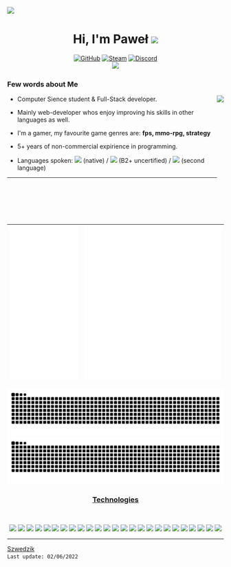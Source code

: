 ![](https://user-images.githubusercontent.com/59575502/127335491-fdba1874-e943-4d3c-ab8c-678ffe22f8b8.png)
<h1 align="center">Hi, I'm Paweł <img height="40" src="https://emoji.gg/assets/emoji/4809-minecraft-cookie.png"></h1>
<p align="center">
  <a href="https://github.com/szwedzik" target="_blank"><img alt="GitHub" src="https://img.shields.io/badge/github%20-%23121011.svg?&style=for-the-badge&logo=github&logoColor=white"/></a>
  <a href="#" target="_blank"><img alt="Steam" src="https://img.shields.io/badge/steam%20-%23000000.svg?&style=for-the-badge&logo=steam&logoColor=white" /></a>
  <a href="#" target="_blank"><img alt="Discord" src="https://img.shields.io/badge/discord-%234B275F.svg?&style=for-the-badge&logo=discord&logoColor=white" /></a>
  <br/>
  
  <span align="center">
    <img src="https://komarev.com/ghpvc/?username=szwedzik&style=for-the-badge" />
  </span>
  
</p>


<p>
  <h3> Few words about Me</h3>
  <img align="right" widht="300" height="300" src="https://github.com/Adam-pw/Adam-pw/blob/main/animation_500_kxa883sd.gif" />
  
- Computer Sience student & Full-Stack developer.
  
- Mainly web-developer whos enjoy improving his skills in other languages as well.
  
- I'm a gamer, my favourite game genres are: **fps, mmo-rpg, strategy**
  
- 5+ years of non-commercial expirience in programming.

- Languages spoken: <img widht="15" height="15" src="https://www.growthbunker.dev/images/vueflags/flags/pl.svg"> (native) / <img widht="15" height="15" src="https://www.growthbunker.dev/images/vueflags/flags/us.svg"> (B2+ uncertified) / <img widht="15" height="15" src="https://www.growthbunker.dev/images/vueflags/flags/se.svg"> (second language)



</p>

---

|![](https://github.com/szwedzik/Szwedzik/blob/main/metrics.svg)|![](https://github.com/szwedzik/Szwedzik/blob/main/metrics.additional.svg)
|---|---|

<div align="center">

  ![](https://raw.githubusercontent.com/szwedzik/szwedzik/output/github-contribution-grid-snake-dark.svg#gh-light-mode-only)
  ![](https://raw.githubusercontent.com/szwedzik/szwedzik/output/github-contribution-grid-snake-dark.svg#gh-dark-mode-only)

</div>

<div align="center">
<h3 align='center' style='text-decoration: underline'> <u> Technologies </u> </h3> <br> 
  <p>
    <img src="https://img.shields.io/badge/lua-%232C2D72.svg?&style=for-the-badge&logo=lua&logoColor=white"/>
    <img src="https://img.shields.io/badge/java-%23ED8B00.svg?&style=for-the-badge&logo=java&logoColor=white"/>
    <img src="https://img.shields.io/badge/c%23%20-%23239120.svg?&style=for-the-badge&logo=c-sharp&logoColor=white"/>
    <img src="https://img.shields.io/badge/c++%20-%2300599C.svg?&style=for-the-badge&logo=c%2B%2B&ogoColor=white"/>
    <img src="https://img.shields.io/badge/python%20-%2314354C.svg?&style=for-the-badge&logo=python&logoColor=white"/>
    <img src="https://img.shields.io/badge/php-%23777BB4.svg?style=for-the-badge&logo=php&logoColor=white"/>
    <img src="https://img.shields.io/badge/html5%20-%23E34F26.svg?&style=for-the-badge&logo=html5&logoColor=white"/>
    <img src="https://img.shields.io/badge/css3%20-%231572B6.svg?&style=for-the-badge&logo=css3&logoColor=white"/>
    <img src="https://img.shields.io/badge/javascript%20-%23323330.svg?&style=for-the-badge&logo=javascript&logoColor=%23F7DF1E"/>
    <img src="https://img.shields.io/badge/node.js%20-%2343853D.svg?&style=for-the-badge&logo=node.js&logoColor=white"/>
    <img src="https://img.shields.io/badge/laravel%20-%23FF2D20.svg?&style=for-the-badge&logo=laravel&logoColor=white"/>
    <img src="https://img.shields.io/badge/jquery%20-%230769AD.svg?&style=for-the-badge&logo=jquery&logoColor=white"/>
    <img src="https://img.shields.io/badge/bootstrap%20-%23563D7C.svg?&style=for-the-badge&logo=bootstrap&logoColor=white"/>
    <img src="https://img.shields.io/badge/github%20-%23121011.svg?&style=for-the-badge&logo=github&logoColor=white"/>
    <img src="https://img.shields.io/badge/git%20-%23F05033.svg?&style=for-the-badge&logo=git&logoColor=white"/>
    <img src="https://img.shields.io/badge/apache%20-%23D42029.svg?&style=for-the-badge&logo=apache&logoColor=white"/>
    <img src="https://img.shields.io/badge/nginx%20-%23009639.svg?&style=for-the-badge&logo=nginx&logoColor=white"/>
    <img src ="https://img.shields.io/badge/oracle%20-%23F00000.svg?&style=for-the-badge&logo=oracle&logoColor=white" />
    <img src="https://img.shields.io/badge/mysql-%2300f.svg?&style=for-the-badge&logo=mysql&logoColor=white"/>
    <img src="https://img.shields.io/badge/Google%20Cloud%20-%234285F4.svg?&style=for-the-badge&logo=google-cloud&logoColor=white"/>
    <img src="https://img.shields.io/badge/IntelliJIDEA-000000.svg?style=for-the-badge&logo=intellij-idea&logoColor=white"/>
    <img src="https://img.shields.io/badge/Visual%20Studio-5C2D91.svg?style=for-the-badge&logo=visual-studio&logoColor=white"/>
    <img src="https://img.shields.io/badge/shell_script-%23121011.svg?style=for-the-badge&logo=gnu-bash&logoColor=white"/>
    <img src="https://img.shields.io/badge/linux-%234B275F.svg?&style=for-the-badge&logo=linux&logoColor=white"/>
    <img src="https://img.shields.io/badge/Windows-%231572B6.svg?&style=for-the-badge&logo=windows&logoColor=white"/>
    
  </p>
</div>
  
---
[Szwedzik](https://github.com/szwedzik)
<br />
`Last update: 02/06/2022`
